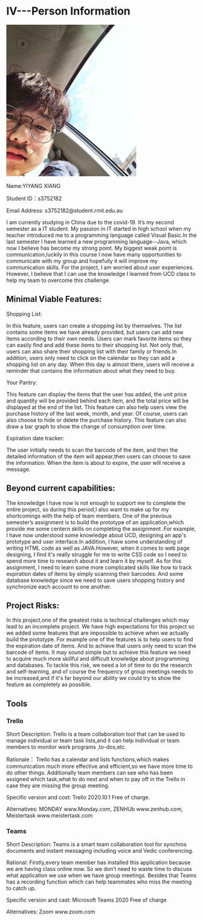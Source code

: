 # IV---Person Information
 <p>
 <img src="1.jpg" widht="300" height="400" >
 </p>
<p>Name:YIYANG XIANG
</p>
<p>Student ID：s3752182
</p>
<p>Email Address: s3752182@student.rmit.edu.au
</p>
<p>I am currently studying in China due to the covid-19. It’s my second semester as a IT student. My passion in IT started in high school when my teacher introduced me to a programming language called Visual Basic.In the last semester I have learned a new programming language--Java, which now I believe has become my strong point. My biggest weak point is communication,luckily in this course I now have many opportunities to communicate with my group and hopefully it will improve my communication skills. For the project, I am worried about user experiences. However, I believe that I can use the knowledge I learned from UCD class to help  my team to overcome this challenge.</p>


<h2>Minimal Viable Features:</h2>
<p>Shopping List:

In this feature, users can create a shopping list by themselves. The list contains some items we have already provided, but users can add new items according to their own needs. Users can mark favorite items so they can easily find and add these items to their shopping list. Not only that, users can also share their shopping list with their family or friends.In addition, users only need to click on the calendar so they can add a shopping list on any day. When this day is almost there, users will receive a reminder that contains the information about  what they need to buy.
 </p>
 
<p> Your Pantry:

This feature can display the items that the user has added, the unit price and quantity will be provided behind each item, and the total price will be displayed at the end of the list. This feature can also help users view the purchase history of the last week, month, and year. Of course, users can also choose to hide or delete the purchase history. This feature can also draw a bar graph to show the change of consumption over time.
</p>
<p>Expiration date tracker:

The user initially needs to scan the barcode of the item, and then the detailed information of the item will appear,then users can choose to save the information. When the item is about to expire, the user will receive a message.</p>

<h2>Beyond current capabilities:</h2>
<p>
The knowledge I have now is not enough to support me to complete the entire project, so during this period,I also want to make up for my shortcomings with the help of team members. One of the previous semester’s assignment is to build the prototype of an application,which provide me some centern skills on completing the assignment .For example,  I have now understood some knowledge about UCD, designing an app's prototype and user interface.In addition, I have some understanding of writing HTML code as well as JAVA.However, when it comes to web page designing, I find it's really struggle for me to write CSS code so I need to spend more time to research about it and learn it by myself. As for this assignment, I need to learn some more complicated skills like how to track expiration dates of items by simply scanning their barcodes. And some database knowledge since we need to save users shopping history and synchronize each account to one another.
</p>

<h2>Project Risks:</h2>
<p>In this project,one of the greatest risks is technical challenges which may lead to an incomplete project. We have high expectations for this project so we added some features that are impossible  to achieve when we actually build the prototype. For example one of the features is to  help users to find the expiration date of items. And to achieve that users only need to scan the barcode of items. It may sound simple but to achieve this feature we need to acquire much more skillful and difficult knowledge about programming and databases. To tackle this risk, we need a lot of time to do the research and self-learning, and of course the frequency of group meetings needs to be increased,and if it's far beyond our ability we could try to show the feature as completely as possible.
</p>
<h2>Tools</h2>
<h3>
Trello
</h3>
Short Description:
Trello is a team collaboration tool that can be used to manage individual or team task lists,and it can help individual or team members to monitor work programs ,to-dos,etc.</p>
<p>
Rationale：
Trello has a calendar and lists functions,which makes communication much more effective and efficient,so we have more time to do other things. Additionally team members can see who has been assigned which task,what to do next and when to pay off in the Trello in case they are missing the group meeting.</p>
<p>
Specific version and cost:
Trello 2020.10.1
Free of charge.
</p>
<p>
Alternatives:
MONDAY www.Monday.com,
ZENHUb www.zenhub.com,
Meistertask www.meistertask.com
</p>
<h3>
Teams
  </h3>
<p>
Short Description:
Teams is a smart team collaboration tool for synchros documents and instant messaging including voice and Vedic conferencing.</p>
<p>
Rational:
Firstly,every team member has installed this application because we are having class online now. So we don’t need to waste time to discuss what application we use when we have group meetings. Besides that Teams has a recording function which can help teammates who miss the meeting to catch up. 
</p>
<p>
Specific version and cast:
Microsoft Teams 2020
Free of charge
</p>
<p>
Alternatives:
Zoom www.zoom.com
  </p>



